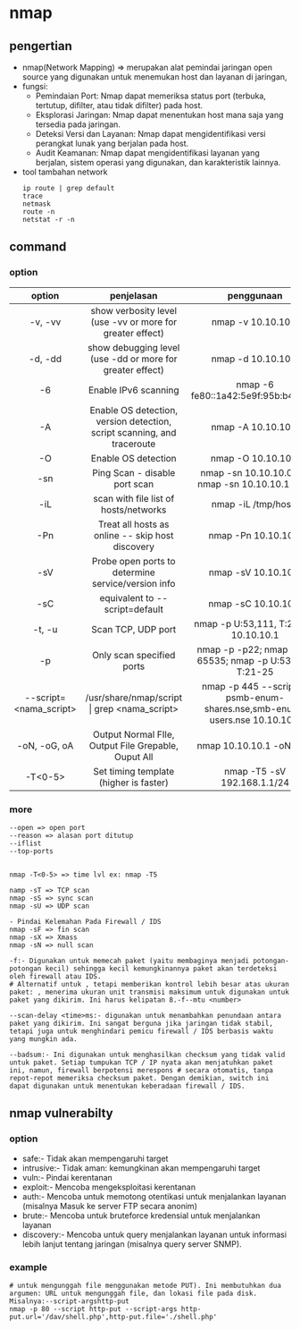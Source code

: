 # nmap

## pengertian
- nmap(Network Mapping) => merupakan alat pemindai jaringan open source yang digunakan untuk menemukan host dan layanan di jaringan,
- fungsi:
    - Pemindaian Port: Nmap dapat memeriksa status port (terbuka, tertutup, difilter, atau tidak difilter) pada host.
    - Eksplorasi Jaringan: Nmap dapat menentukan host mana saja yang tersedia pada jaringan.
    - Deteksi Versi dan Layanan: Nmap dapat mengidentifikasi versi perangkat lunak yang berjalan pada host.
    - Audit Keamanan: Nmap dapat mengidentifikasi layanan yang berjalan, sistem operasi yang digunakan, dan karakteristik lainnya.
- tool tambahan network
    ```
    ip route | grep default
    trace
    netmask
    route -n 
    netstat -r -n
    ```

## command
### option
|         option         |                                penjelasan                               |                                penggunaan                                |
|:----------------------:|:-----------------------------------------------------------------------:|:------------------------------------------------------------------------:|
|         -v, -vv        |        show verbosity level (use -vv or more for greater effect)        |                            nmap -v 10.10.10.1                            |
|         -d, -dd        |        show debugging level (use -dd or more for greater effect)        |                            nmap -d 10.10.10.1                            |
|           -6           |                           Enable IPv6 scanning                          |                    nmap -6 fe80::1a42:5e9f:95b:b4c1%7                    |
|           -A           | Enable OS detection, version detection, script scanning, and traceroute |                            nmap -A 10.10.10.1                            |
|           -O           |                           Enable OS detection                           |                            nmap -O 10.10.10.1                            |
|           -sn          |                      Ping Scan - disable port scan                      |              nmap -sn 10.10.10.0/24; nmap -sn 10.10.10.1-255             |
|           -iL          |                  scan with file list of hosts/networks                  |                            nmap -iL /tmp/hosts                           |
|           -Pn          |             Treat all hosts as online -- skip host discovery            |                            nmap -Pn 10.10.10.1                           |
|           -sV          |            Probe open ports to determine service/version info           |                            nmap -sV 10.10.10.1                           |
|           -sC          |                      equivalent to --script=default                     |                            nmap -sC 10.10.10.1                           |
|         -t, -u         |                           Scan TCP, UDP port                            |                   nmap -p U:53,111, T:21-25 10.10.10.1                   |
|    -p <port ranges>    |                        Only scan specified ports                        |          nmap -p -p22; nmap -p1-65535; nmap -p U:53,111, T:21-25         |
| --script=<nama_script> |               /usr/share/nmap/script \| grep <nama_script>              | nmap -p 445 --script=-psmb-enum-shares.nse,smb-enum-users.nse 10.10.10.1 |
|      -oN, -oG, oA      |             Output Normal FIle, Output File Grepable, Ouput All         |                           nmap 10.10.10.1 -oN 10.1                       |
|        -T<0-5>         |                   Set timing template (higher is faster)                |                         nmap -T5 -sV 192.168.1.1/24                      |

### more
```
--open => open port
--reason => alasan port ditutup
--iflist
--top-ports


nmap -T<0-5> => time lvl ex: nmap -T5

namp -sT => TCP scan
nmap -sS => sync scan
nmap -sU => UDP scan

- Pindai Kelemahan Pada Firewall / IDS
nmap -sF => fin scan
nmap -sX => Xmass
nmap -sN => null scan

-f:- Digunakan untuk memecah paket (yaitu membaginya menjadi potongan-potongan kecil) sehingga kecil kemungkinannya paket akan terdeteksi oleh firewall atau IDS.
# Alternatif untuk , tetapi memberikan kontrol lebih besar atas ukuran paket: , menerima ukuran unit transmisi maksimum untuk digunakan untuk paket yang dikirim. Ini harus kelipatan 8.-f--mtu <number>

--scan-delay <time>ms:- digunakan untuk menambahkan penundaan antara paket yang dikirim. Ini sangat berguna jika jaringan tidak stabil, tetapi juga untuk menghindari pemicu firewall / IDS berbasis waktu yang mungkin ada.

--badsum:- Ini digunakan untuk menghasilkan checksum yang tidak valid untuk paket. Setiap tumpukan TCP / IP nyata akan menjatuhkan paket ini, namun, firewall berpotensi merespons # secara otomatis, tanpa repot-repot memeriksa checksum paket. Dengan demikian, switch ini dapat digunakan untuk menentukan keberadaan firewall / IDS.
```

## nmap vulnerabilty
### option
- safe:- Tidak akan mempengaruhi target
- intrusive:- Tidak aman: kemungkinan akan mempengaruhi target
- vuln:- Pindai kerentanan
- exploit:- Mencoba mengeksploitasi kerentanan
- auth:- Mencoba untuk memotong otentikasi untuk menjalankan layanan (misalnya Masuk ke server FTP secara anonim)
- brute:- Mencoba untuk bruteforce kredensial untuk menjalankan layanan
- discovery:- Mencoba untuk query menjalankan layanan untuk informasi lebih lanjut tentang jaringan (misalnya query server SNMP).

### example
```
# untuk mengunggah file menggunakan metode PUT). Ini membutuhkan dua argumen: URL untuk mengunggah file, dan lokasi file pada disk. Misalnya:--script-argshttp-put
nmap -p 80 --script http-put --script-args http-put.url='/dav/shell.php',http-put.file='./shell.php'
```